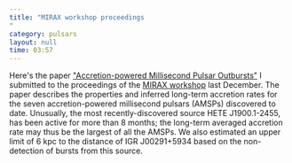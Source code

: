 ```yaml
---
title: "MIRAX workshop proceedings"
category: pulsars
layout: null
time: 03:57
---
```

<!-- header generated from blosxom format post; make_header.pl 23.1.2022 -->
<p>
<!-- created by convert.pl on Mon Jan 30 23:49:10 EST 2012 -->
<!-- converted from ../2006/05/mirax-workshop-proceedings.html -->
<!-- Post timestamp Wednesday, May 03, 2006 11:57 AM -->
<!-- touch -t 200605031157 -->
<!-- Labels: 2006, meetings, papers -->
      Here's the paper <a href="http://arxiv.org/abs/astro-ph/0604345">"Accretion-powered Millisecond Pulsar Outbursts"</a> I submitted to the proceedings  of the <a href="http://www.das.inpe.br/workshop_mirax">MIRAX workshop</a> last December. The paper describes the properties and inferred long-term accretion 
rates for the seven accretion-powered millisecond pulsars (AMSPs) discovered to date.
Unusually, 
the most recently-discovered
source HETE J1900.1-2455, has been active for more than 8 months; 
the long-term averaged accretion rate may thus be the largest of all the
AMSPs.
We also estimated
an upper limit of 6 kpc to the distance of IGR J00291+5934 based on the
non-detection of bursts from this source.
